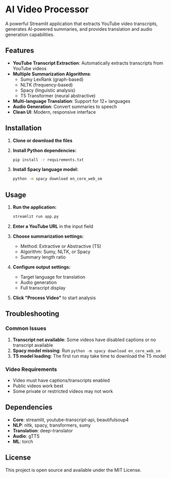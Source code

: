 # AI Video Processor

A powerful Streamlit application that extracts YouTube video transcripts, generates AI-powered summaries, and provides translation and audio generation capabilities.

## Features

- **YouTube Transcript Extraction**: Automatically extracts transcripts from YouTube videos
- **Multiple Summarization Algorithms**: 
  - Sumy LexRank (graph-based)
  - NLTK (frequency-based)
  - Spacy (linguistic analysis)
  - T5 Transformer (neural abstractive)
- **Multi-language Translation**: Support for 12+ languages
- **Audio Generation**: Convert summaries to speech
- **Clean UI**: Modern, responsive interface

## Installation

1. **Clone or download the files**
2. **Install Python dependencies:**
   ```bash
   pip install -r requirements.txt
   ```

3. **Install Spacy language model:**
   ```bash
   python -m spacy download en_core_web_sm
   ```

## Usage

1. **Run the application:**
   ```bash
   streamlit run app.py
   ```

2. **Enter a YouTube URL** in the input field
3. **Choose summarization settings:**
   - Method: Extractive or Abstractive (T5)
   - Algorithm: Sumy, NLTK, or Spacy
   - Summary length ratio
4. **Configure output settings:**
   - Target language for translation
   - Audio generation
   - Full transcript display
5. **Click "Process Video"** to start analysis

## Troubleshooting

### Common Issues

1. **Transcript not available**: Some videos have disabled captions or no transcript available
2. **Spacy model missing**: Run `python -m spacy download en_core_web_sm`
3. **T5 model loading**: The first run may take time to download the T5 model

### Video Requirements

- Video must have captions/transcripts enabled
- Public videos work best
- Some private or restricted videos may not work

## Dependencies

- **Core**: streamlit, youtube-transcript-api, beautifulsoup4
- **NLP**: nltk, spacy, transformers, sumy
- **Translation**: deep-translator
- **Audio**: gTTS
- **ML**: torch

## License

This project is open source and available under the MIT License.
